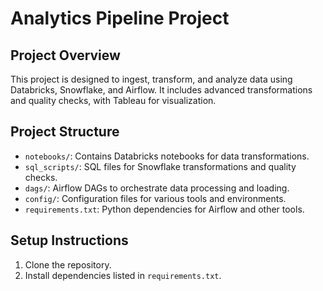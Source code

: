 # Analytics Pipeline Project

## Project Overview
This project is designed to ingest, transform, and analyze data using Databricks, Snowflake, and Airflow. It includes advanced transformations and quality checks, with Tableau for visualization.

## Project Structure
- `notebooks/`: Contains Databricks notebooks for data transformations.
- `sql_scripts/`: SQL files for Snowflake transformations and quality checks.
- `dags/`: Airflow DAGs to orchestrate data processing and loading.
- `config/`: Configuration files for various tools and environments.
- `requirements.txt`: Python dependencies for Airflow and other tools.

## Setup Instructions
1. Clone the repository.
2. Install dependencies listed in `requirements.txt`.
